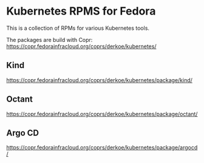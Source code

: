 # Kubernetes RPMS for Fedora

This is a collection of RPMs for various Kubernetes tools.

The packages are build with Copr: https://copr.fedorainfracloud.org/coprs/derkoe/kubernetes/

## Kind

https://copr.fedorainfracloud.org/coprs/derkoe/kubernetes/package/kind/

## Octant

https://copr.fedorainfracloud.org/coprs/derkoe/kubernetes/package/octant/

## Argo CD

https://copr.fedorainfracloud.org/coprs/derkoe/kubernetes/package/argocd/
